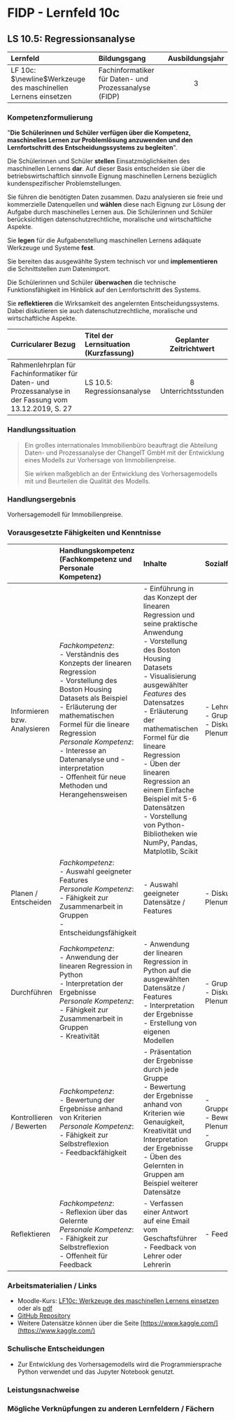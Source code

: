 # FIDP - Lernfeld 10c

## LS 10.5: Regressionsanalyse

| Lernfeld | Bildungsgang | Ausbildungsjahr |
| :--- | :--- | :---: |
| LF 10c:</br>$\newline$Werkzeuge des maschinellen Lernens einsetzen | Fachinformatiker für Daten- und Prozessanalyse (FIDP) | 3 |

### Kompetenzformulierung

"**Die Schülerinnen und Schüler verfügen über die Kompetenz, maschinelles Lernen zur
Problemlösung anzuwenden und den Lernfortschritt des Entscheidungssystems zu
begleiten**".

Die Schülerinnen und Schüler **stellen** Einsatzmöglichkeiten des maschinellen Lernens **dar**.
Auf dieser Basis entscheiden sie über die betriebswirtschaftlich sinnvolle Eignung maschinellen Lernens bezüglich kundenspezifischer Problemstellungen.

Sie führen die benötigten Daten zusammen. Dazu analysieren sie freie und kommerzielle
Datenquellen und **wählen** diese nach Eignung zur Lösung der Aufgabe durch maschinelles
Lernen aus. Die Schülerinnen und Schüler berücksichtigen datenschutzrechtliche, moralische und wirtschaftliche Aspekte.

Sie **legen** für die Aufgabenstellung maschinellen Lernens adäquate Werkzeuge und Systeme **fest**.

Sie bereiten das ausgewählte System technisch vor und **implementieren** die Schnittstellen
zum Datenimport.

Die Schülerinnen und Schüler **überwachen** die technische Funktionsfähigkeit im Hinblick
auf den Lernfortschritt des Systems.

Sie **reflektieren** die Wirksamkeit des angelernten Entscheidungssystems. Dabei diskutieren
sie auch datenschutzrechtliche, moralische und wirtschaftliche Aspekte.

| Curricularer Bezug | Titel der Lernsituation (Kurzfassung) | Geplanter Zeitrichtwert |
| :--- | :--- | :---: |
| Rahmenlehrplan für Fachinformatiker für Daten- und Prozessanalyse in der Fassung vom 13.12.2019, S. 27 | LS 10.5: Regressionsanalyse | 8 Unterrichtsstunden |

### Handlungssituation

> Ein großes internationales Immobilienbüro beauftragt die Abteilung Daten- und Prozessanalyse der ChangeIT GmbH mit der Entwicklung eines Modells zur Vorhersage von Immobilienpreise.
>
> Sie wirken maßgeblich an der Entwicklung des Vorhersagemodells mit und Beurteilen die Qualität des Modells.

### Handlungsergebnis

Vorhersagemodell für Immobilienpreise.

<div style="page-break-after: always;"></div>

### Vorausgesetzte Fähigkeiten und Kenntnisse

| | Handlungskompetenz</br>(Fachkompetenz und Personale Kompetenz) | Inhalte | Sozialform/Methoden |
| :--- | :--- | :--- | :--- |
| Informieren bzw. Analysieren | *Fachkompetenz*: </br> - Verständnis des Konzepts der linearen Regression </br> - Vorstellung des Boston Housing Datasets als Beispiel </br> - Erläuterung der mathematischen Formel für die lineare Regression  </br> *Personale Kompetenz*: </br> - Interesse an Datenanalyse und -interpretation </br> - Offenheit für neue Methoden und Herangehensweisen | - Einführung in das Konzept der linearen Regression und seine praktische Anwendung </br> - Vorstellung des Boston Housing Datasets </br> - Visualisierung ausgewählter *Features* des Datensatzes <br> - Erläuterung der mathematischen Formel für die lineare Regression </br> - Üben der linearen Regression an einem Einfache Beispiel mit 5-6 Datensätzen </br> - Vorstellung von Python-Bibliotheken wie NumPy, Pandas, Matplotlib, Scikit | - Lehrervortrag </br> - Gruppenarbeit </br> - Diskussion im Plenum |
| Planen / Entscheiden | *Fachkompetenz*: </br> - Auswahl geeigneter Features </br> *Personale Kompetenz*: </br> - Fähigkeit zur Zusammenarbeit in Gruppen </br> - Entscheidungsfähigkeit | - Auswahl geeigneter Datensätze / Features </br> | - Diskussion im Plenum |
| Durchführen | *Fachkompetenz*: </br> - Anwendung der linearen Regression in Python </br> - Interpretation der Ergebnisse </br> *Personale Kompetenz*: </br> - Fähigkeit zur Zusammenarbeit in Gruppen </br> - Kreativität | - Anwendung der linearen Regression in Python auf die ausgewählten Datensätze / Features </br> - Interpretation der Ergebnisse </br> - Erstellung von eigenen Modellen | - Gruppenarbeit </br> - Diskussion im Plenum |
| Kontrollieren / Bewerten | *Fachkompetenz*: </br> - Bewertung der Ergebnisse anhand von Kriterien </br> *Personale Kompetenz*: </br> - Fähigkeit zur Selbstreflexion </br> - Feedbackfähigkeit | - Präsentation der Ergebnisse durch jede Gruppe </br> - Bewertung der Ergebnisse anhand von Kriterien wie Genauigkeit, Kreativität und Interpretation der Ergebnisse </br> - Üben des Gelernten in Gruppen am Beispiel weiterer Datensätze  | - Gruppenpräsentation </br> - Bewertung im Plenum </br> -Gruppenpräsentation |
| Reflektieren | *Fachkompetenz*: </br> - Reflexion über das Gelernte </br> *Personale Kompetenz*: </br> - Fähigkeit zur Selbstreflexion </br> - Offenheit für Feedback | - Verfassen einer Antwort auf eine Email vom Geschaftsführer </br> - Feedback von Lehrer oder Lehrerin </br> | - Feedbackrunde |

### Arbeitsmaterialien / Links

- Moodle-Kurs: [LF10c: Werkzeuge des maschinellen Lernens einsetzen](https://moodle.mm-bbs.de/moodle/course/view.php?id=2812) oder als [pdf](https://github.com/jtuttas/datenanalyse/raw/master/pdfs/RegressionsAnalyse.md.pdf)
- [GitHub Repository](https://github.com/jtuttas/datenanalyse)
- Weitere Datensätze können über die Seite [https://www.kaggle.com/](https://www.kaggle.com/)

### Schulische Entscheidungen

- Zur Entwicklung des Vorhersagemodells wird die Programmiersprache Python verwendet und das Jupyter Notebook genutzt.

### Leistungsnachweise

### Mögliche Verknüpfungen zu anderen Lernfeldern / Fächern
